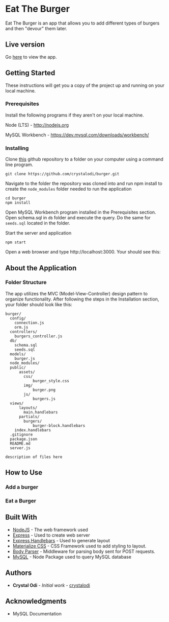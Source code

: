 # Eat The Burger

Eat The Burger is an app that allows you to add different types of burgers and then "devour" them later.

## Live version
Go [here](https://lit-hamlet-29799.herokuapp.com/) to view the app.


## Getting Started

These instructions will get you a copy of the project up and running on your local machine.

### Prerequisites

Install the following programs if they aren't on your local machine.

Node (LTS) - http://nodejs.org

MySQL Workbench - https://dev.mysql.com/downloads/workbench/


### Installing

Clone [this](https://github.com/crystalodi/burger.git) github repository to a folder on your computer using a command line program.

```
git clone https://github.com/crystalodi/burger.git
```

Navigate to the folder the repository was cloned into and run npm install to create the `node_modules` folder needed to run the application

```
cd burger
npm install
```

Open MySQL Workbench program installed in the Prerequisites section. Open schema.sql in `db` folder and execute the query. Do the same for `seeds.sql` located in the folder.


Start the server and application

```
npm start
```

Open a web browser and type http://localhost:3000. Your should see this:


## About the Application

### Folder Structure

The app utilizes the MVC (Model-View-Controller) design pattern to organize functionality. After following the steps in the Installation section, your folder should look like this:

```
burger/
  config/
    connection.js
    orm.js
  controllers/
    burgers_controller.js
  db/
    schema.sql
    seeds.sql
  models/
    burger.js
  node_modules/
  public/
      assets/
        css/
            burger_style.css
        img/
            burger.png
        js/
            burgers.js
  views/
      layouts/
        main.handlebars
      partials/
        burgers/
            burger-block.handlebars
    index.handlebars
  .gitignore
  package.json
  README.md
  server.js
```

```
description of files here
```


## How to Use

### Add a burger

### Eat a Burger


## Built With

* [NodeJS](https://nodejs.org/) - The web framework used
* [Express](https://expressjs.com/) - Used to create web server
* [Express Handlebars](https://www.npmjs.com/package/express-handlebars/) - Used to generate layout
* [Materialize CSS](https://materializecss.com/) - CSS Framework used to add styling to layout.
* [Body Parser](https://www.npmjs.com/package/body-parser) - Middleware for parsing body sent for POST requests.
* [MySQL](https://www.npmjs.com/package/mysql) - Node Package used to query MySQL database

## Authors

* **Crystal Odi** - *Initial work* - [crystalodi](https://github.com/crystalodi)


## Acknowledgments

* MySQL Documentation

